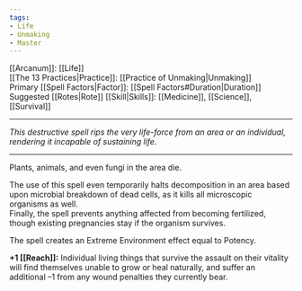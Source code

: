 ```yaml
---
tags:
- Life
- Unmaking
- Master
---
```


[[Arcanum]]: [[Life]]\
[[The 13 Practices|Practice]]: [[Practice of Unmaking|Unmaking]]\
Primary [[Spell Factors|Factor]]: [[Spell Factors#Duration|Duration]]\
Suggested [[Rotes|Rote]] [[Skill|Skills]]: [[Medicine]], [[Science]], [[Survival]]

---

_This destructive spell rips the very life-force from an area or an individual, rendering it incapable of sustaining life._

---

Plants, animals, and even fungi in the area die.

The use of this spell even temporarily halts decomposition in an area based upon microbial breakdown of dead cells, as it kills all microscopic organisms as well.\
Finally, the spell prevents anything affected from becoming fertilized, though existing pregnancies stay if the organism survives. 

The spell creates an Extreme Environment effect equal to Potency.

**+1 [[Reach]]:** Individual living things that survive the assault on their vitality will find themselves unable to grow or heal naturally, and suffer an additional –1 from any wound penalties they currently bear.